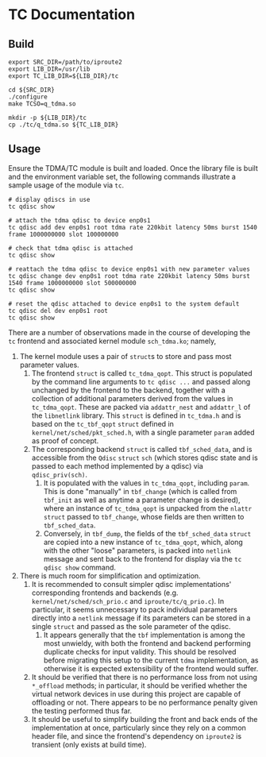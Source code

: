 # TC Documentation

## Build
```
export SRC_DIR=/path/to/iproute2
export LIB_DIR=/usr/lib
export TC_LIB_DIR=${LIB_DIR}/tc

cd ${SRC_DIR}
./configure
make TCSO=q_tdma.so

mkdir -p ${LIB_DIR}/tc
cp ./tc/q_tdma.so ${TC_LIB_DIR}
```

## Usage
Ensure the TDMA/TC module is built and loaded.
Once the library file is built and the environment variable set, the following commands illustrate a sample usage of the module via `tc`.
```
# display qdiscs in use
tc qdisc show

# attach the tdma qdisc to device enp0s1
tc qdisc add dev enp0s1 root tdma rate 220kbit latency 50ms burst 1540 frame 1000000000 slot 100000000

# check that tdma qdisc is attached
tc qdisc show

# reattach the tdma qdisc to device enp0s1 with new parameter values
tc qdisc change dev enp0s1 root tdma rate 220kbit latency 50ms burst 1540 frame 1000000000 slot 500000000
tc qdisc show

# reset the qdisc attached to device enp0s1 to the system default
tc qdisc del dev enp0s1 root
tc qdisc show
```

There are a number of observations made in the course of developing the `tc` frontend and associated kernel module `sch_tdma.ko`; namely,

1. The kernel module uses a pair of `struct`s to store and pass most parameter values.
    1. The frontend `struct` is called `tc_tdma_qopt`. This struct is populated by the command line arguments to `tc qdisc ...` and passed along unchanged by the frontend to the backend, together with a collection of additional parameters derived from the values in `tc_tdma_qopt`. These are packed via `addattr_nest` and `addattr_l` of the `libnetlink` library. This `struct` is defined in `tc_tdma.h` and is based on the `tc_tbf_qopt` `struct` defined in `kernel/net/sched/pkt_sched.h`, with a single parameter `param` added as proof of concept.
    1. The corresponding backend `struct` is called `tbf_sched_data`, and is accessible from the `Qdisc` `struct` `sch` (which stores qdisc state and is passed to each method implemented by a qdisc) via `qdisc_priv(sch)`.  
        1. It is populated with the values in `tc_tdma_qopt`, including `param`. This is done "manually" in `tbf_change` (which is called from `tbf_init` as well as anytime a parameter change is desired), where an instance of `tc_tdma_qopt` is unpacked from the `nlattr` `struct` passed to `tbf_change`, whose fields are then written to `tbf_sched_data`.
        1. Conversely, in `tbf_dump`, the fields of the `tbf_sched_data` `struct` are copied into a new instance of `tc_tdma_qopt`, which, along with the other "loose" parameters, is packed into `netlink` message and sent back to the frontend for display via the `tc qdisc show` command.
1. There is much room for simplification and optimization.
    1. It is recommended to consult simpler qdisc implementations' corresponding frontends and backends (e.g. `kernel/net/sched/sch_prio.c` and `iproute/tc/q_prio.c`). In particular, it seems unnecessary to pack individual parameters directly into a `netlink` message if its parameters can be stored in a single `struct` and passed as the sole parameter of the qdisc.
        1. It appears generally that the `tbf` implementation is among the most unwieldy, with both the frontend and backend performing duplicate checks for input validity. This should be resolved before migrating this setup to the current `tdma` implementation, as otherwise it is expected extensibility of the frontend would suffer.
    1. It should be verified that there is no performance loss from not using `*_offload` methods; in particular, it should be verified whether the virtual network devices in use during this project are capable of offloading or not. There appears to be no performance penalty given the testing performed thus far.
    1. It should be useful to simplify building the front and back ends of the implementation at once, particularly since they rely on a common header file, and since the frontend's dependency on `iproute2` is transient (only exists at build time).


